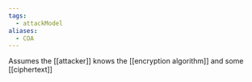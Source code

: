 ```yaml
---
tags:
  - attackModel
aliases:
  - COA
---
```


Assumes the [[attacker]] knows the [[encryption algorithm]] and some [[ciphertext]]
